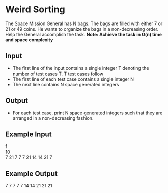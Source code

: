 # Weird Sorting

The Space Mission General has N bags. The bags are filled with either 7 or 21 or 49 coins. He wants to organize the bags in a non-decreasing order. Help the General accomplish the task.
**Note: Achieve the task in O(n) time and space complexity**

## Input

- The first line of the input contains a single integer T denoting the number of test cases T. T test cases follow
- The first line of each test case contains a single integer N
- The next line contains N space generated integers

## Output

- For each test case, print N space generated integers such that they are arranged in a non-decreasing fashion.

## Example Input

1 <br/>
10 <br/>
7 21 7 7 7 21 14 14 21 7

## Example Output

7 7 7 7 7 14 14 21 21 21
